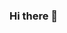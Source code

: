 ### Hi there 👋
  
<!--
**OverlordAnders/OverlordAnders** is a ✨ _special_ ✨ repository because its `README.md` (this file) appears on your GitHub profile.

Here are some ideas to get you started:

- 🔭 I’m currently working on my main portfolio site. It well showcase my skills and link to other projects I've created. 
- 🌱 I’m currently learning SASS, JQUERY, Typescript and improving my React & Redux skills.
- 💬 Ask me about my love for Korean culture/music/tv.
- 📫 How to reach me: https://www.linkedin.com/in/brina-landry/ or landrybrina@gmail.com
- 😄 Pronouns: She/Her
- ⚡ Fun fact: Learning new things makes me really happy. 
-->
